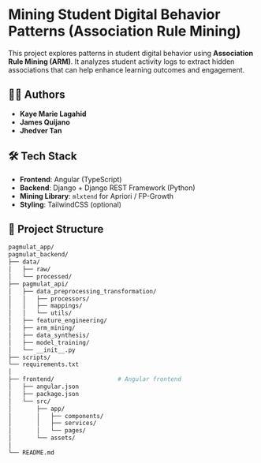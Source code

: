 # Mining Student Digital Behavior Patterns (Association Rule Mining)

This project explores patterns in student digital behavior using **Association Rule Mining (ARM)**. It analyzes student activity logs to extract hidden associations that can help enhance learning outcomes and engagement.

## 👨‍💻 Authors
- **Kaye Marie Lagahid**
- **James Quijano**
- **Jhedver Tan**

## 🛠️ Tech Stack
- **Frontend**: Angular (TypeScript)
- **Backend**: Django + Django REST Framework (Python)
- **Mining Library**: `mlxtend` for Apriori / FP-Growth
- **Styling**: TailwindCSS (optional)

## 📁 Project Structure

```bash
pagmulat_app/
pagmulat_backend/
├── data/
│   ├── raw/
│   └── processed/
├── pagmulat_api/
│   ├── data_preprocessing_transformation/
│   │   ├── processors/
│   │   ├── mappings/
│   │   └── utils/
│   ├── feature_engineering/
│   ├── arm_mining/
│   ├── data_synthesis/
│   ├── model_training/
│   └── __init__.py
├── scripts/
└── requirements.txt
│
├── frontend/                  # Angular frontend
│   ├── angular.json
│   ├── package.json
│   └── src/
│       ├── app/
│       │   ├── components/
│       │   ├── services/
│       │   └── pages/
│       └── assets/
│
└── README.md
